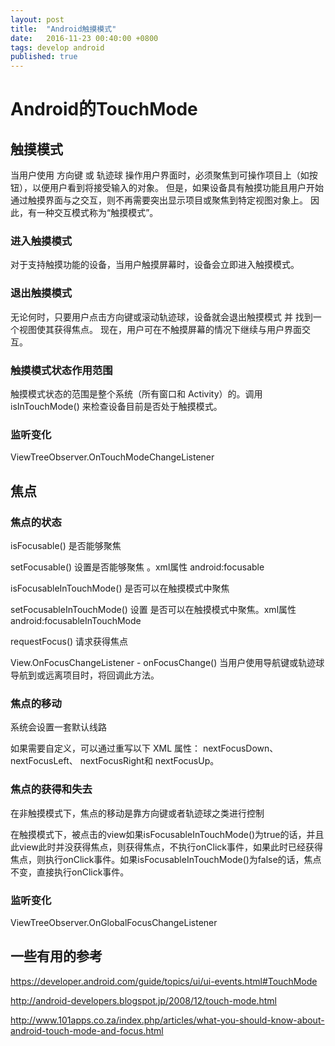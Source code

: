 ```yaml
---
layout: post
title:  "Android触摸模式"
date:   2016-11-23 00:40:00 +0800
tags: develop android
published: true
---
```

# Android的TouchMode

## 触摸模式

当用户使用 方向键 或 轨迹球 操作用户界面时，必须聚焦到可操作项目上（如按钮），以便用户看到将接受输入的对象。 但是，如果设备具有触摸功能且用户开始通过触摸界面与之交互，则不再需要突出显示项目或聚焦到特定视图对象上。 因此，有一种交互模式称为“触摸模式”。

### 进入触摸模式

对于支持触摸功能的设备，当用户触摸屏幕时，设备会立即进入触摸模式。

### 退出触摸模式

无论何时，只要用户点击方向键或滚动轨迹球，设备就会退出触摸模式 并 找到一个视图使其获得焦点。 现在，用户可在不触摸屏幕的情况下继续与用户界面交互。

### 触摸模式状态作用范围

触摸模式状态的范围是整个系统（所有窗口和 Activity）的。调用 isInTouchMode() 来检查设备目前是否处于触摸模式。

### 监听变化

ViewTreeObserver.OnTouchModeChangeListener

## 焦点

### 焦点的状态

isFocusable()  是否能够聚焦

setFocusable() 设置是否能够聚焦 。xml属性 android:focusable

isFocusableInTouchMode() 是否可以在触摸模式中聚焦

setFocusableInTouchMode() 设置 是否可以在触摸模式中聚焦。xml属性 android:focusableInTouchMode

requestFocus() 请求获得焦点

View.OnFocusChangeListener - onFocusChange()  当用户使用导航键或轨迹球导航到或远离项目时，将回调此方法。

### 焦点的移动

系统会设置一套默认线路

如果需要自定义，可以通过重写以下 XML 属性： nextFocusDown、 nextFocusLeft、 nextFocusRight和 nextFocusUp。

### 焦点的获得和失去

在非触摸模式下，焦点的移动是靠方向键或者轨迹球之类进行控制

在触摸模式下，被点击的view如果isFocusableInTouchMode()为true的话，并且此view此时并没获得焦点，则获得焦点，不执行onClick事件，如果此时已经获得焦点，则执行onClick事件。如果isFocusableInTouchMode()为false的话，焦点不变，直接执行onClick事件。

### 监听变化

ViewTreeObserver.OnGlobalFocusChangeListener

## 一些有用的参考

https://developer.android.com/guide/topics/ui/ui-events.html#TouchMode

http://android-developers.blogspot.jp/2008/12/touch-mode.html

http://www.101apps.co.za/index.php/articles/what-you-should-know-about-android-touch-mode-and-focus.html
 